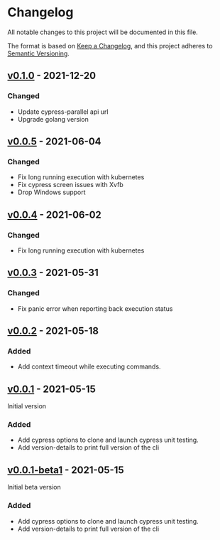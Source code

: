 # Changelog
All notable changes to this project will be documented in this file.

The format is based on [Keep a Changelog](https://keepachangelog.com/en/1.0.0/),
and this project adheres to [Semantic Versioning](https://semver.org/spec/v2.0.0.html).

## [v0.1.0](https://github.com/Lord-Y/cypress-parallel-cli/releases/tag/v0.1.0) - 2021-12-20

### Changed
- Update cypress-parallel api url
- Upgrade golang version

## [v0.0.5](https://github.com/Lord-Y/cypress-parallel-cli/releases/tag/v0.0.5) - 2021-06-04

### Changed
- Fix long running execution with kubernetes
- Fix cypress screen issues with Xvfb
- Drop Windows support

## [v0.0.4](https://github.com/Lord-Y/cypress-parallel-cli/releases/tag/v0.0.4) - 2021-06-02

### Changed
- Fix long running execution with kubernetes

## [v0.0.3](https://github.com/Lord-Y/cypress-parallel-cli/releases/tag/v0.0.3) - 2021-05-31

### Changed
- Fix panic error when reporting back execution status

## [v0.0.2](https://github.com/Lord-Y/cypress-parallel-cli/releases/tag/v0.0.2) - 2021-05-18

### Added
- Add context timeout while executing commands.

## [v0.0.1](https://github.com/Lord-Y/cypress-parallel-cli/releases/tag/v0.0.1) - 2021-05-15

Initial version

### Added
- Add cypress options to clone and launch cypress unit testing.
- Add version-details to print full version of the cli

## [v0.0.1-beta1](https://github.com/Lord-Y/cypress-parallel-cli/releases/tag/v0.0.1-beta1) - 2021-05-15

Initial beta version

### Added
- Add cypress options to clone and launch cypress unit testing.
- Add version-details to print full version of the cli
